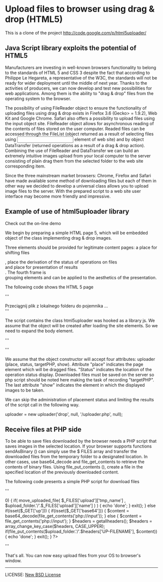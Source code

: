 # Upload files to browser using drag & drop (HTML5)

This is a clone of the project http://code.google.com/p/html5uploader/

## Java Script library exploits the potential of HTML5

Manufacturers are investing in well-known browsers functionality to belong to the standards of HTML 5 and CSS 3 despite the fact that according to Philippe Le Hegareta, a representative of the W3C, the standards will not be ready for wider deployment until the middle of next year. Thanks to the activities of producers, we can now develop and test new possibilities for web applications. Among them is the ability to "drag & drop" files from the operating system to the browser.

The possibility of using FileReader object to ensure the functionality of uploading files using drag & drop exists in Firefox 3.6 (Gecko> = 1.9.2), Web Kit and Google Chrome. Safari also offers a possibility to upload files using the input object site. FileReader object allows for asynchronous reading of the contents of files stored on the user computer. Readed files can be accessed through the FileList (object returned as a result of selecting files using <input> element of web site) and by object DataTransfer (returned operations as a result of a drag & drop action). Combining the use of FileReader and DataTransfer we can build an extremely intuitive images upload from your local computer to the server consisting of plain drag them from the selected folder to the web site corresponding item.

Since the three mainstream market browsers: Chrome, Firefox and Safari have made available some method of downloading files but each of them in other way we decided to develop a universal class allows you to upload image files to the server. With the prepared script to a web site user interface may become more friendly and impressive.

## Example of use of html5uploader library

Check out the on-line demo

We begin by preparing a simple HTML page 5, which will be embedded object of the class implementing drag & drop images.

Three elements should be provided for legitimate content pages: a place for shifting files <div id="drop">, place the derivation of the status of operations on files <div id="status"> and place for presentation of results <div id="list"> . The fourth frame is <div id="box"> grouping elements and can be applied to the aesthetics of the presentation.

The following code shows the HTML 5 page

'''
<!DOCTYPE html>  
<html>  
<head>  
        <meta charset="utf-8">  
        <title>HTML5</title>  
        <script src="html5uploader.js"></script>  
</head>  
<body>  
        <div id="box">  
                <div id="status">Przeciągnij plik z lokalnego folderu do pojemnika ...</div>  
                <div id="drop"></div>  
        </div>  
        <div id="list"></div>  
</body>  
</html>  
'''

The script contains the class html5uploader was hooked as a library js. We assume that the object will be created after loading the site elements. So we need to expand the body element.

'''
<body onload="new uploader('drop', 'status', '/uploader.php', 'list');">
'''

We assume that the object constructor will accept four attributes: uploader (place, status, targetPHP, show). Attribute "place" indicates the page element which will be dragged files. "Status" indicates the location of the operation status display. Downloaded files must be saved on the server so php script should be noted here making the task of recording "targetPHP". The last attribute "show" indicates the element in which the displayed images to be taken.

We can skip the administration of placement status and limiting the results of the script call in the following way.

uploader = new uploader('drop', null, '/uploader.php', null);

## Receive files at PHP side

To be able to save files downloaded by the browser needs a PHP script that saves images in the selected location. If your browser supports functions sendAsBinary () can simply use the $ FILES array and transfer the downloaded files from the temporary folder to a designated location. In other cases, use base64_decode and file_get_contents to retrieve the contents of binary files. Using file_put_contents (), create a file in the specified location of the previously downloaded content.

The following code presents a simple PHP script for download files

'''
<?php
$upload_folder = 'data';

if(count($_FILES)>0) {
        if( move_uploaded_file( $_FILES['upload']['tmp_name'] , $upload_folder.'/'.$_FILES['upload']['name'] ) ) {
                echo 'done';
        }
        exit();
} else if(isset($_GET['up'])) {
        if(isset($_GET['base64'])) {
                $content = base64_decode(file_get_contents('php://input'));
        } else {
                $content = file_get_contents('php://input');
        }

        $headers = getallheaders();
        $headers = array_change_key_case($headers, CASE_UPPER);

        if(file_put_contents($upload_folder.'/'.$headers['UP-FILENAME'], $content)) {
                echo 'done';
        }
        exit();
}
?>
'''

That's all. You can now easy upload files from your OS to browser's window. 

---

LICENSE: <a href="http://www.opensource.org/licenses/bsd-license.php">New BSD License</a>

